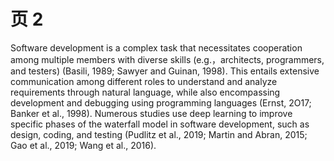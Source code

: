 # 页 2
Software development is a complex task that necessitates cooperation among multiple members with diverse skills (e.g.，architects, programmers, and testers) (Basili, 1989; Sawyer and Guinan, 1998). This entails extensive communication among different roles to understand and analyze requirements through natural language, while also encompassing development and debugging using programming languages (Ernst, 2O17; Banker et al., 1998). Numerous studies use deep learning to improve specific phases of the waterfall model in software development, such as design, coding, and testing (Pudlitz et al., 2019; Martin and Abran, 2015; Gao et al., 2019; Wang et al., 2016).